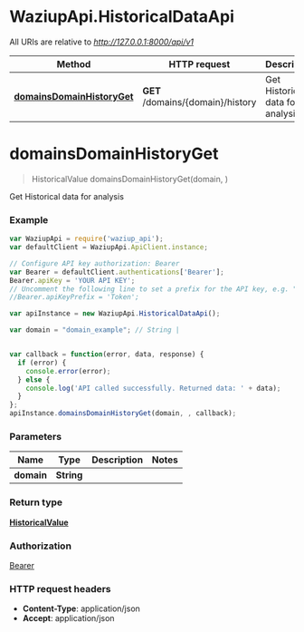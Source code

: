 # WaziupApi.HistoricalDataApi

All URIs are relative to *http://127.0.0.1:8000/api/v1*

Method | HTTP request | Description
------------- | ------------- | -------------
[**domainsDomainHistoryGet**](HistoricalDataApi.md#domainsDomainHistoryGet) | **GET** /domains/{domain}/history | Get Historical data for analysis


<a name="domainsDomainHistoryGet"></a>
# **domainsDomainHistoryGet**
> HistoricalValue domainsDomainHistoryGet(domain, )

Get Historical data for analysis

### Example
```javascript
var WaziupApi = require('waziup_api');
var defaultClient = WaziupApi.ApiClient.instance;

// Configure API key authorization: Bearer
var Bearer = defaultClient.authentications['Bearer'];
Bearer.apiKey = 'YOUR API KEY';
// Uncomment the following line to set a prefix for the API key, e.g. "Token" (defaults to null)
//Bearer.apiKeyPrefix = 'Token';

var apiInstance = new WaziupApi.HistoricalDataApi();

var domain = "domain_example"; // String | 


var callback = function(error, data, response) {
  if (error) {
    console.error(error);
  } else {
    console.log('API called successfully. Returned data: ' + data);
  }
};
apiInstance.domainsDomainHistoryGet(domain, , callback);
```

### Parameters

Name | Type | Description  | Notes
------------- | ------------- | ------------- | -------------
 **domain** | **String**|  | 

### Return type

[**HistoricalValue**](HistoricalValue.md)

### Authorization

[Bearer](../README.md#Bearer)

### HTTP request headers

 - **Content-Type**: application/json
 - **Accept**: application/json

